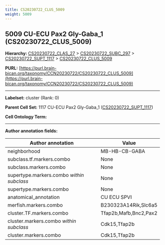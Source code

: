 ```yaml
---
title: CS20230722_CLUS_5009
weight: 5009
---
```

## 5009 CU-ECU Pax2 Gly-Gaba_1 (CS20230722_CLUS_5009)
<b>Hierarchy: </b>
[CS20230722_CLAS_27](../CS20230722_CLAS_27) >
[CS20230722_SUBC_297](../CS20230722_SUBC_297) >
[CS20230722_SUPT_1117](../CS20230722_SUPT_1117) >
[CS20230722_CLUS_5009](../CS20230722_CLUS_5009)

**PURL:** [https://purl.brain-bican.org/taxonomy/CCN20230722/CS20230722_CLUS_5009](https://purl.brain-bican.org/taxonomy/CCN20230722/CS20230722_CLUS_5009)

---


**Labelset:** cluster (Rank: 0)

**Parent Cell Set:** 1117 CU-ECU Pax2 Gly-Gaba_1 ([CS20230722_SUPT_1117](../CS20230722_SUPT_1117))



**Cell Ontology Term:** 

[MARKER GENES.]: #


---

[TRANSFERRED ANNOTATIONS.]: #


[AUTHOR ANNOTATION FIELDS.]: #


**Author annotation fields:**

| Author annotation | Value |
|-------------------|-------|
|neighborhood|MB-HB-CB-GABA|
|subclass.tf.markers.combo|None|
|subclass.markers.combo|None|
|supertype.markers.combo _within subclass_|None|
|supertype.markers.combo|None|
|anatomical_annotation|CU ECU SPVI|
|merfish.markers.combo|B230323A14Rik,Slc6a5|
|cluster.TF.markers.combo|Tfap2b,Mafb,Bnc2,Pax2|
|cluster.markers.combo _within subclass_|Cdk15,Tfap2b|
|cluster.markers.combo|Cdk15,Tfap2b|
